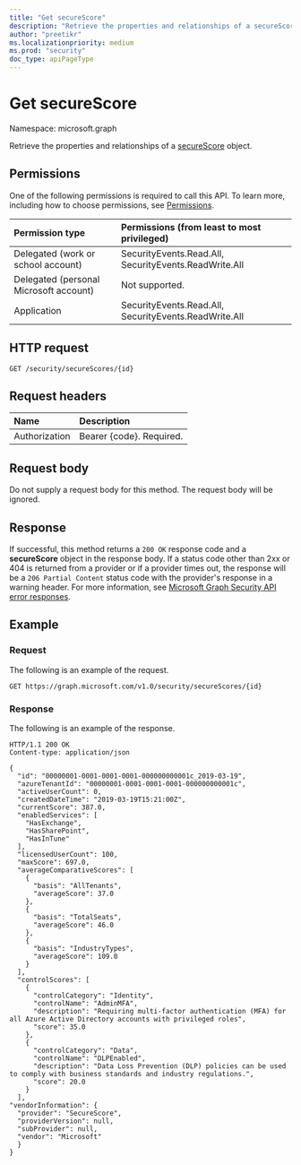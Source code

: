```yaml
---
title: "Get secureScore"
description: "Retrieve the properties and relationships of a secureScore object."
author: "preetikr"
ms.localizationpriority: medium
ms.prod: "security"
doc_type: apiPageType
---
```


# Get secureScore

Namespace: microsoft.graph

Retrieve the properties and relationships of a [secureScore](../resources/securescore.md) object.

## Permissions

One of the following permissions is required to call this API. To learn more, including how to choose permissions, see [Permissions](/graph/permissions-reference).

|Permission type      | Permissions (from least to most privileged)              |
|:--------------------|:---------------------------------------------------------|
|Delegated (work or school account) |  SecurityEvents.Read.All, SecurityEvents.ReadWrite.All   |
|Delegated (personal Microsoft account) |  Not supported.  |
|Application | SecurityEvents.Read.All, SecurityEvents.ReadWrite.All |

## HTTP request

<!-- { "blockType": "ignored" } -->

```http
GET /security/secureScores/{id}
```

## Request headers

| Name      |Description|
|:----------|:----------|
| Authorization  | Bearer {code}. Required.|

## Request body

Do not supply a request body for this method. The request body will be ignored.

## Response

If successful, this method returns a `200 OK` response code and a **secureScore** object in the response body. If a status code other than 2xx or 404 is returned from a provider or if a provider times out, the response will be a `206 Partial Content` status code with the provider's response in a warning header. For more information, see [Microsoft Graph Security API error responses](../resources/security-error-codes.md).

## Example

### Request

The following is an example of the request.

<!-- {
  "blockType": "request",
  "name": "get_securescore"
}-->

```msgraph-interactive
GET https://graph.microsoft.com/v1.0/security/secureScores/{id}
```
### Response


The following is an example of the response.
<!-- {
  "blockType": "response",
  "truncated": false,
  "@odata.type": "microsoft.graph.secureScore"
} -->

```http
HTTP/1.1 200 OK
Content-type: application/json

{
  "id": "00000001-0001-0001-0001-000000000001c_2019-03-19",
  "azureTenantId": "00000001-0001-0001-0001-000000000001c",
  "activeUserCount": 0,
  "createdDateTime": "2019-03-19T15:21:00Z",
  "currentScore": 387.0,
  "enabledServices": [
    "HasExchange",
    "HasSharePoint",
    "HasInTune"
  ],
  "licensedUserCount": 100,
  "maxScore": 697.0,
  "averageComparativeScores": [
    {
      "basis": "AllTenants",
      "averageScore": 37.0
    },
    {
      "basis": "TotalSeats",
      "averageScore": 46.0
    },
    {
      "basis": "IndustryTypes",
      "averageScore": 109.0
    }
  ],
  "controlScores": [
    {
      "controlCategory": "Identity",
      "controlName": "AdminMFA",
      "description": "Requiring multi-factor authentication (MFA) for all Azure Active Directory accounts with privileged roles",
      "score": 35.0
    },
    {
      "controlCategory": "Data",
      "controlName": "DLPEnabled",
      "description": "Data Loss Prevention (DLP) policies can be used to comply with business standards and industry regulations.",
      "score": 20.0
    }
  ],
"vendorInformation": {
  "provider": "SecureScore",
  "providerVersion": null,
  "subProvider": null,
  "vendor": "Microsoft"
  }
}
```

<!--
{
  "type": "#page.annotation",
  "description": "get secureScores",
  "keywords": "",
  "section": "documentation",
  "tocPath": "",
  "suppressions": [
  ]
}
-->

